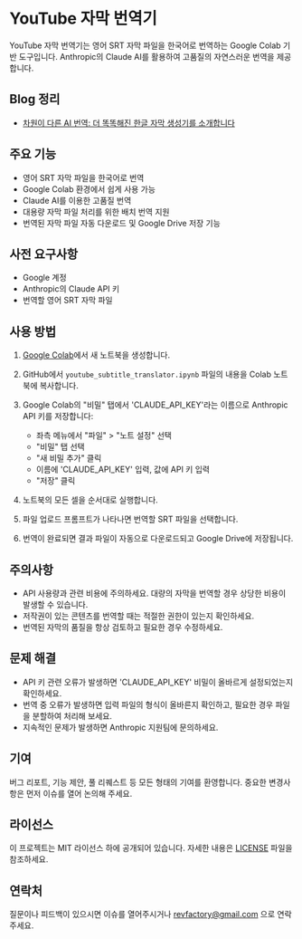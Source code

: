 # YouTube 자막 번역기

YouTube 자막 번역기는 영어 SRT 자막 파일을 한국어로 번역하는 Google Colab 기반 도구입니다. Anthropic의 Claude AI를 활용하여 고품질의 자연스러운 번역을 제공합니다.

## Blog 정리
- [차원이 다른 AI 번역: 더 똑똑해진 한글 자막 생성기를 소개합니다](https://revf.tistory.com/305)

## 주요 기능

- 영어 SRT 자막 파일을 한국어로 번역
- Google Colab 환경에서 쉽게 사용 가능
- Claude AI를 이용한 고품질 번역
- 대용량 자막 파일 처리를 위한 배치 번역 지원
- 번역된 자막 파일 자동 다운로드 및 Google Drive 저장 기능

## 사전 요구사항

- Google 계정
- Anthropic의 Claude API 키
- 번역할 영어 SRT 자막 파일

## 사용 방법

1. [Google Colab](https://colab.research.google.com/)에서 새 노트북을 생성합니다.

2. GitHub에서 `youtube_subtitle_translator.ipynb` 파일의 내용을 Colab 노트북에 복사합니다.

3. Google Colab의 "비밀" 탭에서 'CLAUDE_API_KEY'라는 이름으로 Anthropic API 키를 저장합니다:
   - 좌측 메뉴에서 "파일" > "노트 설정" 선택
   - "비밀" 탭 선택
   - "새 비밀 추가" 클릭
   - 이름에 'CLAUDE_API_KEY' 입력, 값에 API 키 입력
   - "저장" 클릭

4. 노트북의 모든 셀을 순서대로 실행합니다.

5. 파일 업로드 프롬프트가 나타나면 번역할 SRT 파일을 선택합니다.

6. 번역이 완료되면 결과 파일이 자동으로 다운로드되고 Google Drive에 저장됩니다.

## 주의사항

- API 사용량과 관련 비용에 주의하세요. 대량의 자막을 번역할 경우 상당한 비용이 발생할 수 있습니다.
- 저작권이 있는 콘텐츠를 번역할 때는 적절한 권한이 있는지 확인하세요.
- 번역된 자막의 품질을 항상 검토하고 필요한 경우 수정하세요.

## 문제 해결

- API 키 관련 오류가 발생하면 'CLAUDE_API_KEY' 비밀이 올바르게 설정되었는지 확인하세요.
- 번역 중 오류가 발생하면 입력 파일의 형식이 올바른지 확인하고, 필요한 경우 파일을 분할하여 처리해 보세요.
- 지속적인 문제가 발생하면 Anthropic 지원팀에 문의하세요.

## 기여

버그 리포트, 기능 제안, 풀 리퀘스트 등 모든 형태의 기여를 환영합니다. 중요한 변경사항은 먼저 이슈를 열어 논의해 주세요.

## 라이선스

이 프로젝트는 MIT 라이선스 하에 공개되어 있습니다. 자세한 내용은 [LICENSE](LICENSE) 파일을 참조하세요.

## 연락처

질문이나 피드백이 있으시면 이슈를 열어주시거나 revfactory@gmail.com 으로 연락 주세요.
